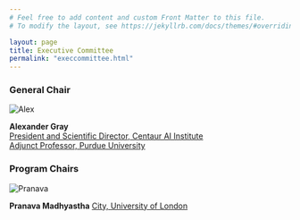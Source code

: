 ```yaml
---
# Feel free to add content and custom Front Matter to this file.
# To modify the layout, see https://jekyllrb.com/docs/themes/#overriding-theme-defaults

layout: page
title: Executive Committee
permalink: "execcommittee.html"
---
```

### General Chair
![Alex](https://cs.uchicago.edu/wp-content/uploads/2019/10/gray_alex_0319_033-panel_cut_lower-250x250.jpg)

**Alexander Gray**  
[President and Scientific Director, Centaur AI Institute](https://centaurinstitute.org)  
[Adjunct Professor, Purdue University](https://www.linkedin.com/in/alexander-gray-b554b64)


### Program Chairs
![Pranava](https://pmadhyastha.github.io/images/pranava.jpg)

**Pranava Madhyastha**
[City, University of London](https://www.turing.ac.uk/people/pranava-madhyastha)
